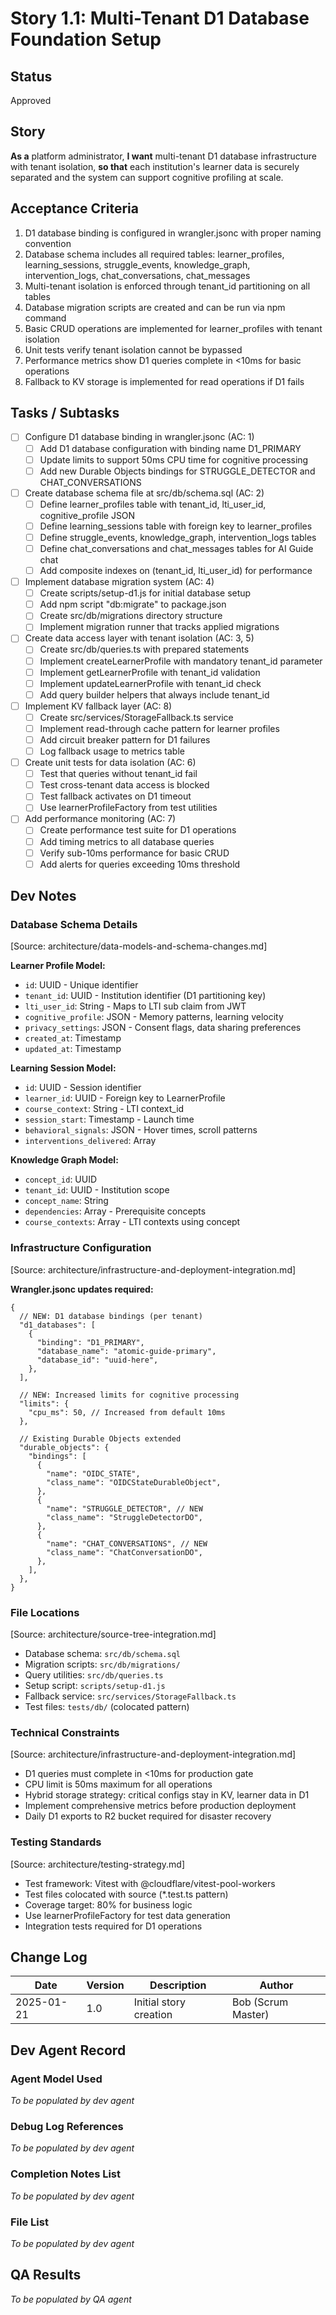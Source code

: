# Story 1.1: Multi-Tenant D1 Database Foundation Setup

## Status

Approved

## Story

**As a** platform administrator,
**I want** multi-tenant D1 database infrastructure with tenant isolation,
**so that** each institution's learner data is securely separated and the system can support cognitive profiling at scale.

## Acceptance Criteria

1. D1 database binding is configured in wrangler.jsonc with proper naming convention
2. Database schema includes all required tables: learner_profiles, learning_sessions, struggle_events, knowledge_graph, intervention_logs, chat_conversations, chat_messages
3. Multi-tenant isolation is enforced through tenant_id partitioning on all tables
4. Database migration scripts are created and can be run via npm command
5. Basic CRUD operations are implemented for learner_profiles with tenant isolation
6. Unit tests verify tenant isolation cannot be bypassed
7. Performance metrics show D1 queries complete in <10ms for basic operations
8. Fallback to KV storage is implemented for read operations if D1 fails

## Tasks / Subtasks

- [ ] Configure D1 database binding in wrangler.jsonc (AC: 1)
  - [ ] Add D1 database configuration with binding name D1_PRIMARY
  - [ ] Update limits to support 50ms CPU time for cognitive processing
  - [ ] Add new Durable Objects bindings for STRUGGLE_DETECTOR and CHAT_CONVERSATIONS
- [ ] Create database schema file at src/db/schema.sql (AC: 2)
  - [ ] Define learner_profiles table with tenant_id, lti_user_id, cognitive_profile JSON
  - [ ] Define learning_sessions table with foreign key to learner_profiles
  - [ ] Define struggle_events, knowledge_graph, intervention_logs tables
  - [ ] Define chat_conversations and chat_messages tables for AI Guide chat
  - [ ] Add composite indexes on (tenant_id, lti_user_id) for performance
- [ ] Implement database migration system (AC: 4)
  - [ ] Create scripts/setup-d1.js for initial database setup
  - [ ] Add npm script "db:migrate" to package.json
  - [ ] Create src/db/migrations directory structure
  - [ ] Implement migration runner that tracks applied migrations
- [ ] Create data access layer with tenant isolation (AC: 3, 5)
  - [ ] Create src/db/queries.ts with prepared statements
  - [ ] Implement createLearnerProfile with mandatory tenant_id parameter
  - [ ] Implement getLearnerProfile with tenant_id validation
  - [ ] Implement updateLearnerProfile with tenant_id check
  - [ ] Add query builder helpers that always include tenant_id
- [ ] Implement KV fallback layer (AC: 8)
  - [ ] Create src/services/StorageFallback.ts service
  - [ ] Implement read-through cache pattern for learner profiles
  - [ ] Add circuit breaker pattern for D1 failures
  - [ ] Log fallback usage to metrics table
- [ ] Create unit tests for data isolation (AC: 6)
  - [ ] Test that queries without tenant_id fail
  - [ ] Test cross-tenant data access is blocked
  - [ ] Test fallback activates on D1 timeout
  - [ ] Use learnerProfileFactory from test utilities
- [ ] Add performance monitoring (AC: 7)
  - [ ] Create performance test suite for D1 operations
  - [ ] Add timing metrics to all database queries
  - [ ] Verify sub-10ms performance for basic CRUD
  - [ ] Add alerts for queries exceeding 10ms threshold

## Dev Notes

### Database Schema Details

[Source: architecture/data-models-and-schema-changes.md]

**Learner Profile Model:**

- `id`: UUID - Unique identifier
- `tenant_id`: UUID - Institution identifier (D1 partitioning key)
- `lti_user_id`: String - Maps to LTI sub claim from JWT
- `cognitive_profile`: JSON - Memory patterns, learning velocity
- `privacy_settings`: JSON - Consent flags, data sharing preferences
- `created_at`: Timestamp
- `updated_at`: Timestamp

**Learning Session Model:**

- `id`: UUID - Session identifier
- `learner_id`: UUID - Foreign key to LearnerProfile
- `course_context`: String - LTI context_id
- `session_start`: Timestamp - Launch time
- `behavioral_signals`: JSON - Hover times, scroll patterns
- `interventions_delivered`: Array

**Knowledge Graph Model:**

- `concept_id`: UUID
- `tenant_id`: UUID - Institution scope
- `concept_name`: String
- `dependencies`: Array<UUID> - Prerequisite concepts
- `course_contexts`: Array - LTI contexts using concept

### Infrastructure Configuration

[Source: architecture/infrastructure-and-deployment-integration.md]

**Wrangler.jsonc updates required:**

```jsonc
{
  // NEW: D1 database bindings (per tenant)
  "d1_databases": [
    {
      "binding": "D1_PRIMARY",
      "database_name": "atomic-guide-primary",
      "database_id": "uuid-here",
    },
  ],

  // NEW: Increased limits for cognitive processing
  "limits": {
    "cpu_ms": 50, // Increased from default 10ms
  },

  // Existing Durable Objects extended
  "durable_objects": {
    "bindings": [
      {
        "name": "OIDC_STATE",
        "class_name": "OIDCStateDurableObject",
      },
      {
        "name": "STRUGGLE_DETECTOR", // NEW
        "class_name": "StruggleDetectorDO",
      },
      {
        "name": "CHAT_CONVERSATIONS", // NEW
        "class_name": "ChatConversationDO",
      },
    ],
  },
}
```

### File Locations

[Source: architecture/source-tree-integration.md]

- Database schema: `src/db/schema.sql`
- Migration scripts: `src/db/migrations/`
- Query utilities: `src/db/queries.ts`
- Setup script: `scripts/setup-d1.js`
- Fallback service: `src/services/StorageFallback.ts`
- Test files: `tests/db/` (colocated pattern)

### Technical Constraints

[Source: architecture/infrastructure-and-deployment-integration.md]

- D1 queries must complete in <10ms for production gate
- CPU limit is 50ms maximum for all operations
- Hybrid storage strategy: critical configs stay in KV, learner data in D1
- Implement comprehensive metrics before production deployment
- Daily D1 exports to R2 bucket required for disaster recovery

### Testing Standards

[Source: architecture/testing-strategy.md]

- Test framework: Vitest with @cloudflare/vitest-pool-workers
- Test files colocated with source (\*.test.ts pattern)
- Coverage target: 80% for business logic
- Use learnerProfileFactory for test data generation
- Integration tests required for D1 operations

## Change Log

| Date       | Version | Description            | Author             |
| ---------- | ------- | ---------------------- | ------------------ |
| 2025-01-21 | 1.0     | Initial story creation | Bob (Scrum Master) |

## Dev Agent Record

### Agent Model Used

_To be populated by dev agent_

### Debug Log References

_To be populated by dev agent_

### Completion Notes List

_To be populated by dev agent_

### File List

_To be populated by dev agent_

## QA Results

_To be populated by QA agent_
